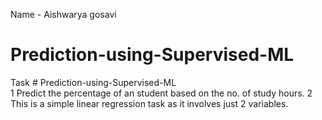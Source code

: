 Name - Aishwarya gosavi
# Prediction-using-Supervised-ML
Task # Prediction-using-Supervised-ML  
1 Predict the percentage of an student based on the no. of study hours.
2 This is a simple linear regression task as it involves just 2 variables.
